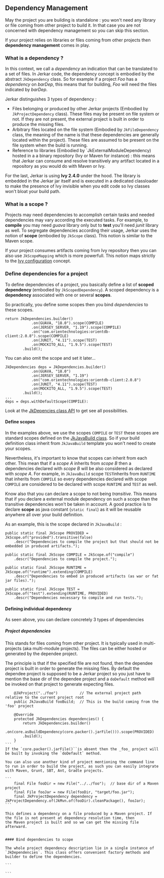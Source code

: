 ## Dependency Management

May the project you are building is standalone : you won't need any library or file coming from other project to build it. In that case you are not concerned with dependency management so you can skip this section.

If your project relies on libraries or files coming from other projects then __dependency management__ comes in play.

### What is a dependency ?

In this context, we call a _dependency_ an indication that can be translated to a set of files. In Jerkar code, the dependency concept is embodied by the abstract `JkDependency` class.
So for example if a project _Foo_ has a _dependency_ on _barDep_, this means that for building, _Foo_ will need the files indicated by _barDep_. 

Jerkar distinguishes 3 types of dependency :

* Files belonging or produced by other Jerkar projects (Embodied by `JkProjectDependency` class). These files may be present on file system or not. If they are not present, the external project is built in order to produce the missing files.
* Arbitrary files located on the file system (Embodied by `JkFileDependency` class, the meaning of the name is that these dependencies are generally located within the project). These files are assumed to be present on the file system when the build is running.
* Reference to libraries (Embodied by `JkExternalModuleDependency) hosted in a a binary repository (Ivy or Maven for instance) : this means that Jerkar can consume and resolve transitively any artifact located in a repository as you would do with Maven or Ivy.
<p class="alert alert-success">
For the last, Jerkar is using <b>Ivy 2.4.0</b> under the hood. The library is embedded in the Jerkar jar itself and is executed in a dedicated classloader to make the presence of Ivy invisible when you edit code so Ivy classes won't bloat your build path.
</p>

### What is a scope ?

Projects may need dependencies to accomplish certain tasks and needed dependencies may vary according the executed tasks.
For example, to __compile__ you may need _guava_ library only but to __test__ you'll need _junit_ library as well. 
To segregate dependencies according their usage, Jerkar uses the notion of __scope__ (embodied by `JkScope` class). This notion is similar to the Maven scope.

If your project consumes artifacts coming from Ivy repository then you can also use `JkScopeMapping` which is more powerfull. This notion maps strictly to the [Ivy configuration](http://ant.apache.org/ivy/history/2.2.0/ivyfile/configurations.html) concept.
  
  
### Define dependencies for a project

To define dependencies of a project, you basically define a list of __scoped dependency__ (embodied by `JkScopedDependency`).
A scoped dependency is a __dependency__ associated with one or several __scopes__.

So practically, you define some scopes then you bind _dependencies_ to these scopes.

```
return JkDependencies.builder()
			.on(GUAVA, "18.0").scope(COMPILE)  
			.on(JERSEY_SERVER, "1.19").scope(COMPILE)
			.on("com.orientechnologies:orientdb-client:2.0.8").scope(COMPILE)
			.on(JUNIT, "4.11").scope(TEST)
			.on(MOCKITO_ALL, "1.9.5").scope(TEST)
		.build();
```

You can also omit the scope and set it later...
```
JkDependencies deps = JkDependencies.builder()
			.on(GUAVA, "18.0")
			.on(JERSEY_SERVER, "1.19")
			.on("com.orientechnologies:orientdb-client:2.0.8")
			.on(JUNIT, "4.11").scope(TEST)
			.on(MOCKITO_ALL, "1.9.5").scope(TEST)
		.build();
...
deps = deps.withDefaultScope(COMPILE):
```
Look at the [JkDepencies class API](http://jerkar.github.io/javadoc/latest/org/jerkar/api/depmanagement/JkDependencies.html) to get see all possibilities.

#### Define scopes

In the examples above, we use the scopes `COMPILE` or `TEST` these scopes are standard scopes defined on the [JkJavaBuild class](https://github.com/jerkar/jerkar/blob/master/org.jerkar.core/src/main/java/org/jerkar/tool/builtins/javabuild/JkJavaBuild.java). 
So if your build definition class inherit from `JkJavaBuild` template you won't need to create your scopes.  

Nevertheless, it's important to know that scopes can inherit from each other. This mean that if a _scope A_ inherits from _scope B_ then a dependencies declared with _scope B_ will be also considered as declared with _scope A_.
For example, in `JkJavaBuild` scope `TEST`inherits from `RUNTIME` that inherits from `COMPILE` so every dependencies declared with scope `COMPILE` are considered to be declared with scope `RUNTIME` and `TEST` as well.   

Know also that you can declare a scope to not being _transitive_. This means that if you declare a external module dependency on such a scope than the transitive dependencies won't be taken in account.
A good practice is to declare __scope__ as java constant (`static final`) as it will be reusable anywhere all over your build definition.

As an example, this is the scope declared in `JkJavaBuild` :

```
public static final JkScope PROVIDED = JkScope.of("provided").transitive(false)
    .descr("Dependencies to compile the project but that should not be embedded in produced artifacts.");

public static final JkScope COMPILE = JkScope.of("compile")
    .descr("Dependencies to compile the project.");

public static final JkScope RUNTIME = JkScope.of("runtime").extending(COMPILE)
	.descr("Dependencies to embed in produced artifacts (as war or fat jar files).");

public static final JkScope TEST = JkScope.of("test").extending(RUNTIME, PROVIDED)
	.descr("Dependencies necessary to compile and run tests."); 
```

#### Defining individual dependency

As seen above, you can declare concretely 3 types of dependencies

##### Project dependencies

This stands for files coming from other project. It is typically used in multi-projects (aka multi-module projects).
The files can be either hosted or generated by the dependee project. 

The principle is that if the specified file are not found, then the dependee project is built in order to generate the missing files.
By default the dependee project is supposed to be a Jerkar project so you just have to mention the base dir of the dependee project and a `doDefault` method will be invoked on that project to generate expecting files.

````
	@JkProject("../foo")          // The external project path relative to the current project root
	public JkJavaBuild fooBuild;  // This is the build coming from the 'foo' project 
	
	@Override
	protected JkDependencies dependencies() {
		return JkDependencies.builder()
			.on(core.asBuildDependency(core.packer().jarFile())).scope(PROVIDED)  
		.build();
	}
```
If the `core.packer().jarFile()``is absent then the _foo_ project will be built by invoking the `doDefault` method.

You can also use another kind of project mentioning the command line to run in order to build the project, as such you can easily integrate with Maven, Grunt, SBT, Ant, Gradle projects.
 
```
 	final File fooDir = new File("../../foo");  // base dir of a Maven project 
	final File fooJar = new File(fooDir, "target/foo.jar");
	final JkProjectDependency dependency = JkProjectDependency.of(JkMvn.of(fooDir).cleanPackage(), fooJar);
```

This defines a dependency on a file produced by a Maven project. If the file is not present at dependency resolution time, then 
the Maven project is built and so we can get the missing file afterward.  


#### Bind dependencies to scope

The whole project dependency description lie in a single instance of `JkDependencies`. This class offers convenient factory methods and builder to define the dependencies.

```

```









 
 